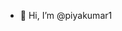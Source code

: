 - 👋 Hi, I’m @piyakumar1

<!---
piyakumar1/piyakumar1 is a ✨ special ✨ repository because its `README.md` (this file) appears on your GitHub profile.
You can click the Preview link to take a look at your changes.
--->
